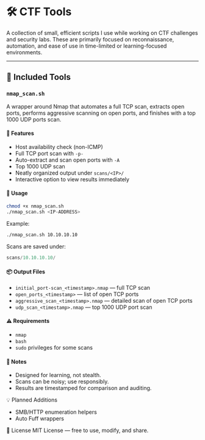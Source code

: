 # 🛠️ CTF Tools

A collection of small, efficient scripts I use while working on CTF challenges and security labs. These are primarily focused on reconnaissance, automation, and ease of use in time-limited or learning-focused environments.

---

## 📜 Included Tools

### `nmap_scan.sh`

A wrapper around Nmap that automates a full TCP scan, extracts open ports, performs aggressive scanning on open ports, and finishes with a top 1000 UDP ports scan.

#### 🔧 Features

- Host availability check (non-ICMP)
- Full TCP port scan with `-p-`
- Auto-extract and scan open ports with `-A`
- Top 1000 UDP scan
- Neatly organized output under `scans/<IP>/`
- Interactive option to view results immediately

#### 🧪 Usage

```bash
chmod +x nmap_scan.sh
./nmap_scan.sh <IP-ADDRESS>
```

Example:

```bash
./nmap_scan.sh 10.10.10.10
```

Scans are saved under:

```swift
scans/10.10.10.10/
```

#### 📦 Output Files

- `initial_port-scan_<timestamp>.nmap` — full TCP scan
- `open_ports_<timestamp>` — list of open TCP ports
- `aggressive_scan_<timestamp>.nmap` — detailed scan of open TCP ports
- `udp_scan_<timestamp>.nmap` — top 1000 UDP port scan

#### ⚠️ Requirements

- `nmap`
- `bash`
- `sudo` privileges for some scans

#### 📌 Notes
- Designed for learning, not stealth.
- Scans can be noisy; use responsibly.
- Results are timestamped for comparison and auditing.

💡 Planned Additions
- SMB/HTTP enumeration helpers
- Auto Fuff wrappers

🧠 License
MIT License — free to use, modify, and share.
